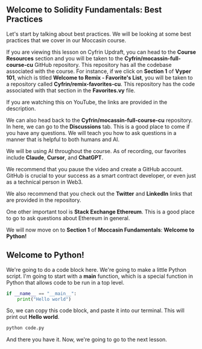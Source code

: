 ## Welcome to Solidity Fundamentals: Best Practices

Let's start by talking about best practices. We will be looking at some best practices that we cover in our Moccasin course.

If you are viewing this lesson on Cyfrin Updraft, you can head to the **Course Resources** section and you will be taken to the **Cyfrin/mocassin-full-course-cu** GitHub repository. This repository has all the codebase associated with the course. For instance, if we click on **Section 1** of **Vyper 101**, which is titled **Welcome to Remix - Favorite's List**, you will be taken to a repository called **Cyfrin/remix-favorites-cu**. This repository has the code associated with that section in the **Favorites.vy** file.

If you are watching this on YouTube, the links are provided in the description.

We can also head back to the **Cyfrin/mocassin-full-course-cu** repository. In here, we can go to the **Discussions** tab. This is a good place to come if you have any questions. We will teach you how to ask questions in a manner that is helpful to both humans and AI.

We will be using AI throughout the course. As of recording, our favorites include **Claude**, **Cursor**, and **ChatGPT**.

We recommend that you pause the video and create a GitHub account. GitHub is crucial to your success as a smart contract developer, or even just as a technical person in Web3.

We also recommend that you check out the **Twitter** and **LinkedIn** links that are provided in the repository.

One other important tool is **Stack Exchange Ethereum**. This is a good place to go to ask questions about Ethereum in general. 

We will now move on to **Section 1** of **Moccasin Fundamentals**: **Welcome to Python!** 

## Welcome to Python!

We're going to do a code block here. We're going to make a little Python script. I'm going to start with a **__main__** function, which is a special function in Python that allows code to be run in a top level.

```python
if __name__ == "__main__":
    print("Hello world")
```

So, we can copy this code block, and paste it into our terminal. This will print out **Hello world**.

```bash
python code.py
```

And there you have it. Now, we're going to go to the next lesson. 
